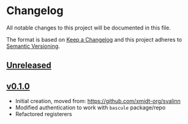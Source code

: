 # Changelog
All notable changes to this project will be documented in this file.

The format is based on [Keep a Changelog](http://keepachangelog.com/en/1.0.0/)
and this project adheres to [Semantic Versioning](http://semver.org/spec/v2.0.0.html).

## [Unreleased]

## [v0.1.0]
- Initial creation, moved from: https://github.com/xmidt-org/svalinn
- Modified authentication to work with `bascule` package/repo
- Refactored registerers

[Unreleased]: https://github.com/xmidt-org/capacityset/compare/v0.1.0..HEAD
[v0.1.0]: https://github.com/xmidt-org/capacityset/compare/0.0.0...v0.1.0
